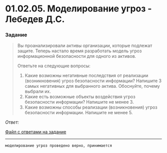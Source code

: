 # 01.02.05. Моделирование угроз - Лебедев Д.С.

### Задание
> Вы проанализировали активы организации, которые подлежат защите. Теперь настало время разработать модель угроз информационной безопасности для одного из активов.
> 
> Ответьте на следующие вопросы:
> 1. Какие возможны негативные последствия от реализации (возникновения) угроз безопасности информации? Напишите 3 самых негативных для выбранного актива. Обоснуйте, почему выбрали их.
> 2. Какие есть возможные объекты воздействия угроз безопасности информации? Напишите не менее 3.
> 3. Какие возможны способы реализации (возникновения) угроз безопасности информации. Напишите не менее 5.

*Ответ:* 

[Файл с ответами на задание](_att/010205_SIB.HW-1.pdf)

---
```
моделирование угроз проведено верно, принимается
```

